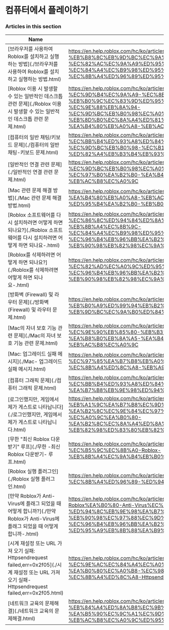 # 컴퓨터에서 플레이하기  
### Articles in this section
Name|URL
-|-
[브라우저를 사용하여 Roblox를 설치하고 실행하는 방법](./브라우저를 사용하여 Roblox를 설치하고 실행하는 방법.html) |https://en.help.roblox.com/hc/ko/articles/204473560-%EB%B8%8C%EB%9D%BC%EC%9A%B0%EC%A0%80%EB%A5%BC-%EC%82%AC%EC%9A%A9%ED%95%98%EC%97%AC-Roblox%EB%A5%BC-%EC%84%A4%EC%B9%98%ED%95%98%EA%B3%A0-%EC%8B%A4%ED%96%89%ED%95%98%EB%8A%94-%EB%B0%A9%EB%B2%95
[Roblox 이용 시 발생할 수 있는 일반적인 데스크톱 관련 문제](./Roblox 이용 시 발생할 수 있는 일반적인 데스크톱 관련 문제.html) |https://en.help.roblox.com/hc/ko/articles/203312870-Roblox-%EC%9D%B4%EC%9A%A9-%EC%8B%9C-%EB%B0%9C%EC%83%9D%ED%95%A0-%EC%88%98-%EC%9E%88%EB%8A%94-%EC%9D%BC%EB%B0%98%EC%A0%81%EC%9D%B8-%EB%8D%B0%EC%8A%A4%ED%81%AC%ED%86%B1-%EA%B4%80%EB%A0%A8-%EB%AC%B8%EC%A0%9C
[컴퓨터의 일반 채팅/키보드 문제](./컴퓨터의 일반 채팅-키보드 문제.html) |https://en.help.roblox.com/hc/ko/articles/203313040-%EC%BB%B4%ED%93%A8%ED%84%B0%EC%9D%98-%EC%9D%BC%EB%B0%98-%EC%B1%84%ED%8C%85-%ED%82%A4%EB%B3%B4%EB%93%9C-%EB%AC%B8%EC%A0%9C
[일반적인 연결 관련 문제](./일반적인 연결 관련 문제.html) |https://en.help.roblox.com/hc/ko/articles/203312880-%EC%9D%BC%EB%B0%98%EC%A0%81%EC%9D%B8-%EC%97%B0%EA%B2%B0-%EA%B4%80%EB%A0%A8-%EB%AC%B8%EC%A0%9C
[Mac 관련 문제 해결 방법](./Mac 관련 문제 해결 방법.html) |https://en.help.roblox.com/hc/ko/articles/203312990-Mac-%EA%B4%80%EB%A0%A8-%EB%AC%B8%EC%A0%9C-%ED%95%B4%EA%B2%B0-%EB%B0%A9%EB%B2%95
[Roblox 소프트웨어를 다시 설치하려면 어떻게 하면 되나요?](./Roblox 소프트웨어를 다시 설치하려면 어떻게 하면 되나요-.html) |https://en.help.roblox.com/hc/ko/articles/203312910-Roblox-%EC%86%8C%ED%94%84%ED%8A%B8%EC%9B%A8%EC%96%B4%EB%A5%BC-%EB%8B%A4%EC%8B%9C-%EC%84%A4%EC%B9%98%ED%95%98%EB%A0%A4%EB%A9%B4-%EC%96%B4%EB%96%BB%EA%B2%8C-%ED%95%98%EB%A9%B4-%EB%90%98%EB%82%98%EC%9A%94-
[Roblox를 삭제하려면 어떻게 하면 되나요?](./Roblox를 삭제하려면 어떻게 하면 되나요-.html) |https://en.help.roblox.com/hc/ko/articles/203312980-Roblox%EB%A5%BC-%EC%82%AD%EC%A0%9C%ED%95%98%EB%A0%A4%EB%A9%B4-%EC%96%B4%EB%96%BB%EA%B2%8C-%ED%95%98%EB%A9%B4-%EB%90%98%EB%82%98%EC%9A%94-
[방화벽 (Firewall) 및 라우터 문제](./방화벽 (Firewall) 및 라우터 문제.html) |https://en.help.roblox.com/hc/ko/articles/203312840-%EB%B0%A9%ED%99%94%EB%B2%BD-Firewall-%EB%B0%8F-%EB%9D%BC%EC%9A%B0%ED%84%B0-%EB%AC%B8%EC%A0%9C
[Mac의 자녀 보호 기능 관련 문제](./Mac의 자녀 보호 기능 관련 문제.html) |https://en.help.roblox.com/hc/ko/articles/203313010-Mac%EC%9D%98-%EC%9E%90%EB%85%80-%EB%B3%B4%ED%98%B8-%EA%B8%B0%EB%8A%A5-%EA%B4%80%EB%A0%A8-%EB%AC%B8%EC%A0%9C
[Mac: 업그레이드 실패 메시지](./Mac- 업그레이드 실패 메시지.html) |https://en.help.roblox.com/hc/ko/articles/203313000-Mac-%EC%97%85%EA%B7%B8%EB%A0%88%EC%9D%B4%EB%93%9C-%EC%8B%A4%ED%8C%A8-%EB%A9%94%EC%8B%9C%EC%A7%80
[컴퓨터 그래픽 문제](./컴퓨터 그래픽 문제.html) |https://en.help.roblox.com/hc/ko/articles/203312790-%EC%BB%B4%ED%93%A8%ED%84%B0-%EA%B7%B8%EB%9E%98%ED%94%BD-%EB%AC%B8%EC%A0%9C
[로그인했지만, 게임에서 제가 게스트로 나타납니다](./로그인했지만, 게임에서 제가 게스트로 나타납니다.html) |https://en.help.roblox.com/hc/ko/articles/205211416-%EB%A1%9C%EA%B7%B8%EC%9D%B8%ED%96%88%EC%A7%80%EB%A7%8C-%EA%B2%8C%EC%9E%84%EC%97%90%EC%84%9C-%EC%A0%9C%EA%B0%80-%EA%B2%8C%EC%8A%A4%ED%8A%B8%EB%A1%9C-%EB%82%98%ED%83%80%EB%82%A9%EB%8B%88%EB%8B%A4
[무한 "최신 Roblox 다운받기" 루프](./무한 -최신 Roblox 다운받기- 루프.html) |https://en.help.roblox.com/hc/ko/articles/203312940-%EB%AC%B4%ED%95%9C-%EC%B5%9C%EC%8B%A0-Roblox-%EB%8B%A4%EC%9A%B4%EB%B0%9B%EA%B8%B0-%EB%A3%A8%ED%94%84
[Roblox 실행 플러그인](./Roblox 실행 플러그인.html) |https://en.help.roblox.com/hc/ko/articles/203313020-Roblox-%EC%8B%A4%ED%96%89-%ED%94%8C%EB%9F%AC%EA%B7%B8%EC%9D%B8
[만약 Roblox가 Anti-Virus에 플래그 되었을 때 어떻게 합니까?](./만약 Roblox가 Anti-Virus에 플래그 되었을 때 어떻게 합니까-.html) |https://en.help.roblox.com/hc/ko/articles/203313030-%EB%A7%8C%EC%95%BD-Roblox%EA%B0%80-Anti-Virus%EC%97%90-%ED%94%8C%EB%9E%98%EA%B7%B8-%EB%90%98%EC%97%88%EC%9D%84-%EB%95%8C-%EC%96%B4%EB%96%BB%EA%B2%8C-%ED%95%A9%EB%8B%88%EA%B9%8C-
[시계 재설정 또는 URL 가져 오기 실패: Httpsendrequest failed,err=0x2f05](./시계 재설정 또는 URL 가져 오기 실패- Httpsendrequest failed,err=0x2f05.html) |https://en.help.roblox.com/hc/ko/articles/203312830-%EC%8B%9C%EA%B3%84-%EC%9E%AC%EC%84%A4%EC%A0%95-%EB%98%90%EB%8A%94-URL-%EA%B0%80%EC%A0%B8-%EC%98%A4%EA%B8%B0-%EC%8B%A4%ED%8C%A8-Httpsendrequest-failed-err-0x2f05
[네트워크 교육의 문제해결](./네트워크 교육의 문제해결.html) |https://en.help.roblox.com/hc/ko/articles/115005744663-%EB%84%A4%ED%8A%B8%EC%9B%8C%ED%81%AC-%EA%B5%90%EC%9C%A1%EC%9D%98-%EB%AC%B8%EC%A0%9C%ED%95%B4%EA%B2%B0